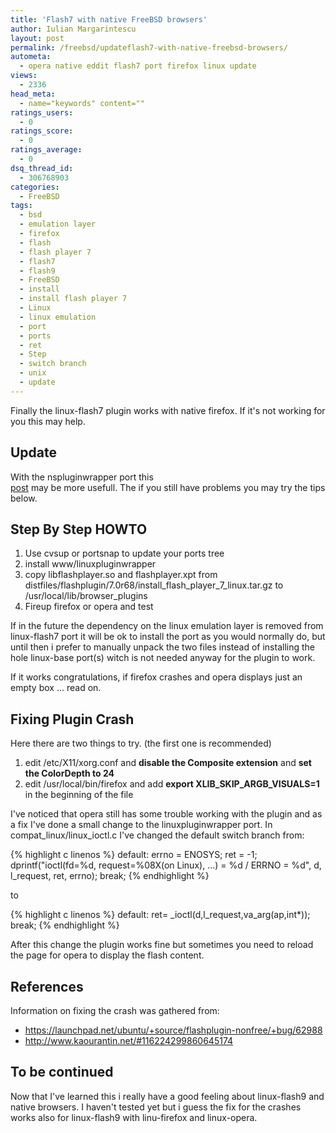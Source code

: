 ```yaml
---
title: 'Flash7 with native FreeBSD browsers'
author: Iulian Margarintescu
layout: post
permalink: /freebsd/updateflash7-with-native-freebsd-browsers/
autometa:
  - opera native eddit flash7 port firefox linux update
views:
  - 2336
head_meta:
  - name="keywords" content=""
ratings_users:
  - 0
ratings_score:
  - 0
ratings_average:
  - 0
dsq_thread_id:
  - 306768903
categories:
  - FreeBSD
tags:
  - bsd
  - emulation layer
  - firefox
  - flash
  - flash player 7
  - flash7
  - flash9
  - FreeBSD
  - install
  - install flash player 7
  - Linux
  - linux emulation
  - port
  - ports
  - ret
  - Step
  - switch branch
  - unix
  - update
---
```

Finally the linux-flash7 plugin works with native firefox. If it's not working for you this may help.


## Update

With the nspluginwrapper port this [  
post][1] may be more usefull. The if you still have problems you may try the tips below.

## Step By Step HOWTO

1. Use cvsup or portsnap to update your ports tree
2. install www/linuxpluginwrapper
3. copy libflashplayer.so and flashplayer.xpt from distfiles/flashplugin/7.0r68/install_flash_player_7_linux.tar.gz to /usr/local/lib/browser_plugins
4. Fireup firefox or opera and test

If in the future the dependency on the linux emulation layer is removed from linux-flash7 port it will be ok to install the port as you would normally do, but until then i prefer to manually unpack the two files instead of installing the hole linux-base port(s) witch is not needed anyway for the plugin to work.  
  
If it works congratulations, if firefox crashes and opera displays just an empty box ... read on.

## Fixing Plugin Crash

Here there are two things to try. (the first one is recommended)

1.  edit /etc/X11/xorg.conf and **disable the Composite extension** and **set the ColorDepth to 24**
2.  edit /usr/local/bin/firefox and add **export XLIB\_SKIP\_ARGB_VISUALS=1** in the beginning of the file

I've noticed that opera still has some trouble working with the plugin and as a fix I've done a small change to the linuxpluginwrapper port. In compat\_linux/linux\_ioctl.c I've changed the default switch branch from:

{% highlight c linenos %}
default:
    errno = ENOSYS;
    ret   = -1;
    dprintf("ioctl(fd=%d, request=%08X(on Linux), ...) = %d / ERRNO = %d", d, l_request, ret, errno);
    break;
{% endhighlight %}

to

{% highlight c linenos %}
default:
     ret= _ioctl(d,l_request,va_arg(ap,int*)); 
     break; 
{% endhighlight %}

After this change the plugin works fine but sometimes you need to reload the page for opera to display the flash content.

## References

Information on fixing the crash was gathered from:

*   <https://launchpad.net/ubuntu/+source/flashplugin-nonfree/+bug/62988>
*   <http://www.kaourantin.net/#116224299860645174>

## To be continued

Now that I've learned this i really have a good feeling about linux-flash9 and native browsers. I haven't tested yet but i guess the fix for the crashes works also for linux-flash9 with linu-firefox and linux-opera.

 [1]: http://unix.derkeiler.com/Mailing-Lists/FreeBSD/questions/2007-07/msg01919.htm